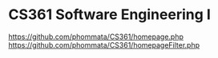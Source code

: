 CS361 Software Engineering I
=====
https://github.com/phommata/CS361/homepage.php
https://github.com/phommata/CS361/homepageFilter.php

